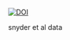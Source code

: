 [![DOI](https://zenodo.org/badge/41876336.svg)](https://zenodo.org/badge/latestdoi/41876336)

snyder et al data
